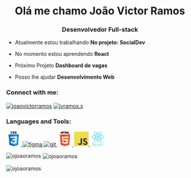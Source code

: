 <h1 align="center">Olá me chamo João Victor Ramos</h1>
<h3 align="center">Desenvolvedor Full-stack</h3>

- Atualmente estou trabalhando **No projeto: SocialDev**

- No momento estou aprendendo **React**

- Próximo Projeto **Dashboard de vagas**

- Posso lhe ajudar **Desenvolvimento Web**


<h3 align="left">Connect with me:</h3>
<p align="left">
<a href="https://linkedin.com/in/joaovictorramos" target="blank"><img align="center" src="https://raw.githubusercontent.com/rahuldkjain/github-profile-readme-generator/master/src/images/icons/Social/linked-in-alt.svg" alt="joaovictorramos" height="30" width="40" /></a>
<a href="https://instagram.com/jvramos.s" target="blank"><img align="center" src="https://raw.githubusercontent.com/rahuldkjain/github-profile-readme-generator/master/src/images/icons/Social/instagram.svg" alt="jvramos.s" height="30" width="40" /></a>
</p>

<h3 align="left">Languages and Tools:</h3>
<p align="left"> <a href="https://www.w3schools.com/css/" target="_blank" rel="noreferrer"> <img src="https://raw.githubusercontent.com/devicons/devicon/master/icons/css3/css3-original-wordmark.svg" alt="css3" width="40" height="40"/> </a> <a href="https://www.figma.com/" target="_blank" rel="noreferrer"> <img src="https://www.vectorlogo.zone/logos/figma/figma-icon.svg" alt="figma" width="40" height="40"/> </a> <a href="https://git-scm.com/" target="_blank" rel="noreferrer"> <img src="https://www.vectorlogo.zone/logos/git-scm/git-scm-icon.svg" alt="git" width="40" height="40"/> </a> <a href="https://www.w3.org/html/" target="_blank" rel="noreferrer"> <img src="https://raw.githubusercontent.com/devicons/devicon/master/icons/html5/html5-original-wordmark.svg" alt="html5" width="40" height="40"/> </a> <a href="https://developer.mozilla.org/en-US/docs/Web/JavaScript" target="_blank" rel="noreferrer"> <img src="https://raw.githubusercontent.com/devicons/devicon/master/icons/javascript/javascript-original.svg" alt="javascript" width="40" height="40"/> </a> <a href="https://reactjs.org/" target="_blank" rel="noreferrer"> <img src="https://raw.githubusercontent.com/devicons/devicon/master/icons/react/react-original-wordmark.svg" alt="react" width="40" height="40"/> </a> </p>

<p><img align="left" src="https://github-readme-stats.vercel.app/api/top-langs?username=ojoaoramos&show_icons=true&theme=dark&hide_border=true&locale=en&layout=compact" alt="ojoaoramos" /></p>

<p>&nbsp;<img align="center" src="https://github-readme-stats.vercel.app/api?username=ojoaoramos&show_icons=true&theme=dark&locale=en" alt="ojoaoramos" /></p>

<p><img align="center" src="https://github-readme-streak-stats.herokuapp.com/?user=ojoaoramos&theme=dark" alt="ojoaoramos" /></p>
